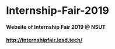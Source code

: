 # Internship-Fair-2019
#### Website of Internship Fair 2019 @ NSUT 
#### http://internshipfair.iosd.tech/

